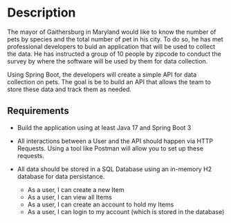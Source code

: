 # Description
The mayor of Gaithersburg in Maryland would like to know the number of pets by 
species and the total number of pet in his city. To do so, he has met professional developers to buid an application that will be used
to collect the data. He has instructed a group of 10 people by zipcode to conduct the survey by where the software will be used by them
for data collection.

Using Spring Boot, the developers will create a simple API for data collection on pets. The goal is be to build an API that allows the team to store these data and track them as needed.

## Requirements
- Build the application using at least Java 17 and Spring Boot 3

- All interactions between a User and the API should happen via HTTP Requests. Using a tool like Postman will allow you to set up these requests.

- All data should be stored in a SQL Database using an in-memory H2 database for data persistance.

    - As a user, I can create a new Item
    - As a user, I can view all Items
    - As a user, I can create an account to hold my Items
    - As a user, I can login to my account (which is stored in the database)
